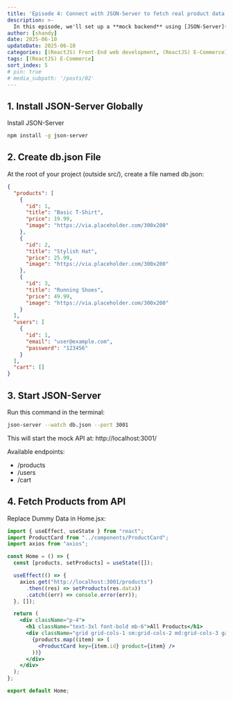 ```yaml
---
title: 'Episode 4: Connect with JSON-Server to fetch real product data'
description: >-
  In this episode, we'll set up a **mock backend** using [JSON-Server](https://github.com/typicode/json-server). This allows us to simulate a REST API for products, users, and cart items.
author: [shandy]
date: 2025-06-10
updateDate: 2025-06-10
categories: [(ReactJS) Front-End web development, (ReactJS) E-Commerce]
tags: [(ReactJS) E-Commerce]
sort_index: 5
# pin: true
# media_subpath: '/posts/02'
---
```


## 1. Install JSON-Server Globally
Install JSON-Server
```bash
npm install -g json-server
```
## 2. Create db.json File
At the root of your project (outside src/), create a file named db.json:

```json
{
  "products": [
    {
      "id": 1,
      "title": "Basic T-Shirt",
      "price": 19.99,
      "image": "https://via.placeholder.com/300x200"
    },
    {
      "id": 2,
      "title": "Stylish Hat",
      "price": 25.99,
      "image": "https://via.placeholder.com/300x200"
    },
    {
      "id": 3,
      "title": "Running Shoes",
      "price": 49.99,
      "image": "https://via.placeholder.com/300x200"
    }
  ],
  "users": [
    {
      "id": 1,
      "email": "user@example.com",
      "password": "123456"
    }
  ],
  "cart": []
}
```

## 3. Start JSON-Server
Run this command in the terminal:

```bash
json-server --watch db.json --port 3001
```

This will start the mock API at:
http://localhost:3001/

Available endpoints:
- /products
- /users
- /cart

## 4. Fetch Products from API
Replace Dummy Data in Home.jsx:
```jsx
import { useEffect, useState } from "react";
import ProductCard from "../components/ProductCard";
import axios from "axios";

const Home = () => {
  const [products, setProducts] = useState([]);

  useEffect(() => {
    axios.get("http://localhost:3001/products")
      .then((res) => setProducts(res.data))
      .catch((err) => console.error(err));
  }, []);

  return (
    <div className="p-4">
      <h1 className="text-3xl font-bold mb-6">All Products</h1>
      <div className="grid grid-cols-1 sm:grid-cols-2 md:grid-cols-3 gap-6">
        {products.map((item) => (
          <ProductCard key={item.id} product={item} />
        ))}
      </div>
    </div>
  );
};

export default Home;
```
